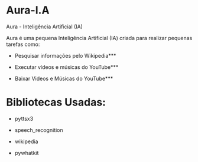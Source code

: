 # Aura-I.A
 Aura - Inteligência Artificial (IA)

 Aura é uma pequena Inteligência Artificial (IA)
 criada para realizar pequenas tarefas como:

- Pesquisar informações pelo Wikipedia***

- Executar vídeos e músicas do YouTube***

- Baixar Videos e Músicas do YouTube***

# Bibliotecas Usadas:
- pyttsx3

- speech_recognition

- wikipedia

- pywhatkit
